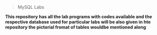 > MySQL Labs

**This repository has all the lab programs with codes available and the respective database used for particular labs will be also given in hte repository the pictorial fromat of tables wouldbe mentioned along**
